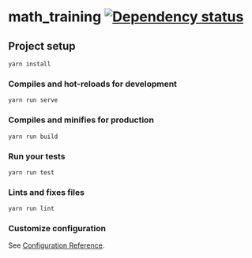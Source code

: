 # math_training [![Dependency status][dependency-image]][dependency-url]

## Project setup
```
yarn install
```

### Compiles and hot-reloads for development
```
yarn run serve
```

### Compiles and minifies for production
```
yarn run build
```

### Run your tests
```
yarn run test
```

### Lints and fixes files
```
yarn run lint
```

### Customize configuration
See [Configuration Reference](https://cli.vuejs.org/config/).

[dependency-image]: https://david-dm.org/Manyaka/math_training/dev-status.svg?style=flat-square
[dependency-url]: https://david-dm.org/Manyaka/math_training?type=dev
